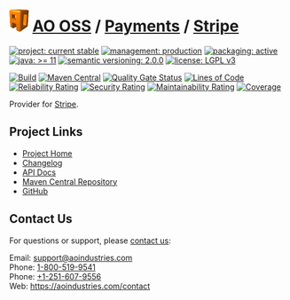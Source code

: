 # [<img src="ao-logo.png" alt="AO Logo" width="35" height="40">](https://github.com/ao-apps) [AO OSS](https://github.com/ao-apps/ao-oss) / [Payments](https://github.com/ao-apps/ao-payments) / [Stripe](https://github.com/ao-apps/ao-payments-stripe)

[![project: current stable](https://oss.aoapps.com/ao-badges/project-current-stable.svg)](https://aoindustries.com/life-cycle#project-current-stable)
[![management: production](https://oss.aoapps.com/ao-badges/management-production.svg)](https://aoindustries.com/life-cycle#management-production)
[![packaging: active](https://oss.aoapps.com/ao-badges/packaging-active.svg)](https://aoindustries.com/life-cycle#packaging-active)  
[![java: &gt;= 11](https://oss.aoapps.com/ao-badges/java-11.svg)](https://docs.oracle.com/en/java/javase/11/)
[![semantic versioning: 2.0.0](https://oss.aoapps.com/ao-badges/semver-2.0.0.svg)](http://semver.org/spec/v2.0.0.html)
[![license: LGPL v3](https://oss.aoapps.com/ao-badges/license-lgpl-3.0.svg)](https://www.gnu.org/licenses/lgpl-3.0)

[![Build](https://github.com/ao-apps/ao-payments-stripe/workflows/Build/badge.svg?branch=master)](https://github.com/ao-apps/ao-payments-stripe/actions?query=workflow%3ABuild)
[![Maven Central](https://maven-badges.herokuapp.com/maven-central/com.aoapps/ao-payments-stripe/badge.svg)](https://maven-badges.herokuapp.com/maven-central/com.aoapps/ao-payments-stripe)
[![Quality Gate Status](https://sonarcloud.io/api/project_badges/measure?branch=master&project=com.aoapps%3Aao-payments-stripe&metric=alert_status)](https://sonarcloud.io/dashboard?branch=master&id=com.aoapps%3Aao-payments-stripe)
[![Lines of Code](https://sonarcloud.io/api/project_badges/measure?branch=master&project=com.aoapps%3Aao-payments-stripe&metric=ncloc)](https://sonarcloud.io/component_measures?branch=master&id=com.aoapps%3Aao-payments-stripe&metric=ncloc)  
[![Reliability Rating](https://sonarcloud.io/api/project_badges/measure?branch=master&project=com.aoapps%3Aao-payments-stripe&metric=reliability_rating)](https://sonarcloud.io/component_measures?branch=master&id=com.aoapps%3Aao-payments-stripe&metric=Reliability)
[![Security Rating](https://sonarcloud.io/api/project_badges/measure?branch=master&project=com.aoapps%3Aao-payments-stripe&metric=security_rating)](https://sonarcloud.io/component_measures?branch=master&id=com.aoapps%3Aao-payments-stripe&metric=Security)
[![Maintainability Rating](https://sonarcloud.io/api/project_badges/measure?branch=master&project=com.aoapps%3Aao-payments-stripe&metric=sqale_rating)](https://sonarcloud.io/component_measures?branch=master&id=com.aoapps%3Aao-payments-stripe&metric=Maintainability)
[![Coverage](https://sonarcloud.io/api/project_badges/measure?branch=master&project=com.aoapps%3Aao-payments-stripe&metric=coverage)](https://sonarcloud.io/component_measures?branch=master&id=com.aoapps%3Aao-payments-stripe&metric=Coverage)

Provider for [Stripe](https://stripe.com/).

## Project Links
* [Project Home](https://oss.aoapps.com/payments/stripe/)
* [Changelog](https://oss.aoapps.com/payments/stripe/changelog)
* [API Docs](https://oss.aoapps.com/payments/stripe/apidocs/)
* [Maven Central Repository](https://search.maven.org/artifact/com.aoapps/ao-payments-stripe)
* [GitHub](https://github.com/ao-apps/ao-payments-stripe)

## Contact Us
For questions or support, please [contact us](https://aoindustries.com/contact):

Email: [support@aoindustries.com](mailto:support@aoindustries.com)  
Phone: [1-800-519-9541](tel:1-800-519-9541)  
Phone: [+1-251-607-9556](tel:+1-251-607-9556)  
Web: https://aoindustries.com/contact
